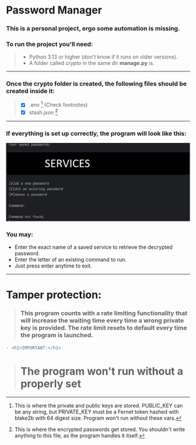 # Password Manager
### This is a personal project, ergo some automation is missing.
### To run the project you'll need:
>- Python 3.13 or higher (don't know if it runs on older versions).
>- A folder called *crypto* in the same dir **manage.py** is.
---
### Once the crypto folder is created, the following files should be created inside it:
>- [X] .env [^1] (Check footnotes)
>- [X] stash.json [^2]
---
### If everything is set up correctly, the program will look like this:
![Main Menu](images/menu.png)
### You may:
+ Enter the exact name of a saved service to retrieve the decrypted password.
+ Enter the letter of an existing command to run.
+ Just press enter anytime to exit.
---
# Tamper protection:
>### This program counts with a rate limiting functionality that will increase the waiting time every time a wrong private key is provided. The rate limit resets to default every time the program is launched.

```diff
- <h1>IMPORTANT:</h1>
```
> # The program won't run without a properly set

[^1]: This is where the private and public keys are stored. PUBLIC_KEY can be any string, but PRIVATE_KEY must be a Fernet token hashed with blake2b with 64 digest size. Program won't run without these vars.
[^2]: This is where the encrypted passwords get stored. You shouldn't write anything to this file, as the program handles it itself.